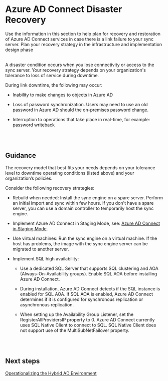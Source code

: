 # Azure AD Connect Disaster Recovery
Use the information in this section to help plan for recovery and restoration of Azure AD Connect services in case there is a link failure to your sync server. Plan your recovery strategy in the infrastructure and implementation design phase
<br />
<br />

A disaster condition occurs when you lose connectivity or access to the sync server. Your recovery strategy depends on your organization's tolerance to loss of service during downtime.

During link downtime, the following may occur:

  - Inability to make changes to objects in Azure AD
	
  - Loss of password synchronization. Users may need to use an old password in Azure AD should the on-premises password change. 
	
  - Interruption to operations that take place in real-time, for example: password writeback
<br />
<br />

## Guidance
The recovery model that best fits your needs depends on your tolerance level to downtime operating conditions (listed above) and your organization’s policies. 

Consider the following recovery strategies:

- Rebuild when needed: 
  Install the sync engine on a spare server. Perform an initial import and sync within few hours. If you don't have a spare server, you   can use a domain controller to temporarily host the sync engine.
		
- Implement Azure AD Connect in Staging Mode, see: [Azure AD Connect in Staging Mode](https://github.com/alvarovitta/Azure-Identity/blob/master/2.6-Running-Azure-AD-Connect-in-Staging-Mode.md).

- Use virtual machines:
  Run the sync engine on a virtual machine. If the host has problems, the image with the sync engine server can be migrated to another     server.

- Implement SQL high availability:
   - Use a dedicated SQL Server that supports SQL clustering and AOA (Always-On-Availability groups). Enable SQL AOA before installing Azure AD Connect. 
		
  - During installation, Azure AD Connect detects if the SQL instance is enabled for SQL AOA. If SQL AOA is enabled, Azure AD Connect determines if it is configured for synchronous replication or asynchronous replication. 
		
  - When setting up the Availability Group Listener, set the RegisterAllProvidersIP property to 0. Azure AD Connect currently uses SQL Native Client to connect to SQL.  SQL Native Client does not support use of the MultiSubNetFailover property.
<br />
<br />
	
## Next steps 
[Operationalizing the Hybrid AD Environment](3.0-Operationalizing-the-Hybrid-AD-Environment.md)
